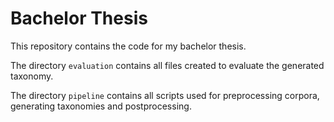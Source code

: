 # Bachelor Thesis

This repository contains the code for my bachelor thesis. 

The directory `evaluation` contains all files created to evaluate the generated taxonomy.

The directory `pipeline` contains all scripts used for preprocessing corpora, generating taxonomies and postprocessing.
